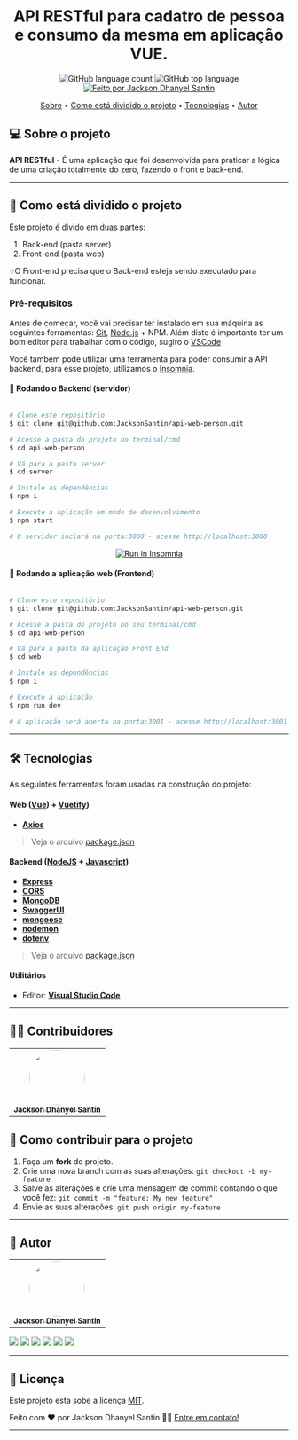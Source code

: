 <h1 align="center"> 
	API RESTful para cadatro de pessoa e consumo da mesma em aplicação VUE. 
</h1>

<p align="center">
  <img alt="GitHub language count" src="https://img.shields.io/github/languages/count/JacksonSantin/api-web-person?color=%238257E5">

  <img alt="GitHub top language" src="https://img.shields.io/github/languages/top/JacksonSantin/api-web-person?color=%238257E5">

  <a href="https://rocketseat.com.br">
    <img alt="Feito por Jackson Dhanyel Santin" src="https://img.shields.io/badge/feito%20por-Jackson-%238257E5">
  </a>
</p>

<p align="center">
 <a href="#-sobre-o-projeto">Sobre</a> •
 <a href="#-como-está-dividido-o-projeto">Como está dividido o projeto</a> • 
 <a href="#-tecnologias">Tecnologias</a> •  
 <a href="#-autor">Autor</a> 
</p>

## 💻 Sobre o projeto

**API RESTful** - É uma aplicação que foi desenvolvida para praticar a lógica de uma criação totalmente do zero, fazendo o front e back-end.

---

## 🚀 Como está dividido o projeto

Este projeto é divido em duas partes:

1. Back-end (pasta server)
2. Front-end (pasta web)

💡O Front-end precisa que o Back-end esteja sendo executado para funcionar.

### Pré-requisitos

Antes de começar, você vai precisar ter instalado em sua máquina as seguintes ferramentas:
[Git](https://git-scm.com), [Node.js](https://nodejs.org/en/) + NPM.
Além disto é importante ter um bom editor para trabalhar com o código, sugiro o [VSCode](https://code.visualstudio.com/)

Você também pode utilizar uma ferramenta para poder consumir a API backend, para esse projeto, utilizamos o [Insomnia](https://insomnia.rest/).

#### 🎲 Rodando o Backend (servidor)

```bash

# Clone este repositório
$ git clone git@github.com:JacksonSantin/api-web-person.git

# Acesse a pasta do projeto no terminal/cmd
$ cd api-web-person

# Vá para a pasta server
$ cd server

# Instale as dependências
$ npm i

# Execute a aplicação em modo de desenvolvimento
$ npm start

# O servidor inciará na porta:3000 - acesse http://localhost:3000

```

<p align="center">
  <a href="https://github.com/JacksonSantin/api-web-person/blob/master/Insomnia_API_Person.json" target="_blank"><img src="https://insomnia.rest/images/run.svg" alt="Run in Insomnia"></a>
</p>

#### 🧭 Rodando a aplicação web (Frontend)

```bash

# Clone este repositório
$ git clone git@github.com:JacksonSantin/api-web-person.git

# Acesse a pasta do projeto no seu terminal/cmd
$ cd api-web-person

# Vá para a pasta da aplicação Front End
$ cd web

# Instale as dependências
$ npm i

# Execute a aplicação
$ npm run dev

# A aplicação será aberta na porta:3001 - acesse http://localhost:3001

```
---

## 🛠 Tecnologias

As seguintes ferramentas foram usadas na construção do projeto:

#### **Web** ([Vue](https://vuejs.org/)) + [Vuetify](https://vuetifyjs.com/en/))

- **[Axios](https://github.com/axios/axios)**

> Veja o arquivo [package.json](https://github.com/JacksonSantin/api-web-person/blob/main/web/web-application/package.json)

#### **Backend** ([NodeJS](https://nodejs.org/en/) + [Javascript](https://www.javascript.com/))

- **[Express](https://expressjs.com/)**
- **[CORS](https://expressjs.com/en/resources/middleware/cors.html)**
- **[MongoDB](https://www.mongodb.com/atlas/database)**
- **[SwaggerUI](https://swagger.io/tools/swagger-ui/)**
- **[mongoose](https://mongoosejs.com/)**
- **[nodemon](https://nodemon.io/)**
- **[dotenv](https://www.dotenv.org/)**

> Veja o arquivo [package.json](https://github.com/JacksonSantin/api-web-person/blob/main/server/package.json)

#### **Utilitários**

- Editor: **[Visual Studio Code](https://code.visualstudio.com/)**

---
## 👨‍💻 Contribuidores

<table>
  <tr>
    <td align="center"><a href="https://curriculo-vitae-web.web.app/"><img style="border-radius: 50%;" src="https://avatars.githubusercontent.com/u/30778051?v=4" width="100px;" alt=""/><br /><sub><b>Jackson Dhanyel Santin</b></sub></a></td>
  </tr>
</table>

## 💪 Como contribuir para o projeto

1. Faça um **fork** do projeto.
2. Crie uma nova branch com as suas alterações: `git checkout -b my-feature`
3. Salve as alterações e crie uma mensagem de commit contando o que você fez: `git commit -m "feature: My new feature"`
4. Envie as suas alterações: `git push origin my-feature`

---

## 🦸 Autor

<table>
  <tr>
    <td align="center"><a href="https://curriculo-vitae-web.web.app/"><img style="border-radius: 50%;" src="https://avatars.githubusercontent.com/u/30778051?v=4" width="100px;" alt=""/><br /><sub><b>Jackson Dhanyel Santin</b></sub></a></td>
  </tr>
</table>

<a href="https://instagram.com/jackson_santin" target="_blank"><img src="https://img.shields.io/badge/-Instagram-%23E4405F?style=for-the-badge&logo=instagram&logoColor=white" target="_blank"></a>
<a href="https://twitter.com/dhanyeljack" target="_blank"><img src="https://img.shields.io/badge/Twitter-1d9bf0?style=for-the-badge&logo=twitter&logoColor=white" target="_blank"></a>
<a href="https://fb.com/jackson.santin.52" target="_blank"><img src="https://img.shields.io/badge/Facebook-1877f2?style=for-the-badge&logo=facebook&logoColor=white" target="_blank"></a> 
<a href = "mailto:jackdhanyelsn@gmail.com"><img src="https://img.shields.io/badge/-Gmail-%23333?style=for-the-badge&logo=gmail&logoColor=white" target="_blank"></a>
<a href="https://www.linkedin.com/in/jackson-dhanyel-santin" target="_blank"><img src="https://img.shields.io/badge/-LinkedIn-%230077B5?style=for-the-badge&logo=linkedin&logoColor=white" target="_blank"></a> 
<a href="https://curriculo-vitae-web.web.app" target="_blank"><img src="https://img.shields.io/badge/-JDS SISTEMAS-333333?style=for-the-badge&logo=web&logoColor=white" target="_blank"></a> 

---

## 📝 Licença

Este projeto esta sobe a licença [MIT](https://github.com/JacksonSantin/api-web-person/blob/master/LICENSE).

Feito com ❤️ por Jackson Dhanyel Santin 👋🏽 [Entre em contato!](https://curriculo-vitae-web.web.app)

---
